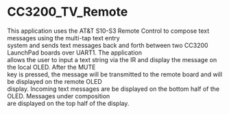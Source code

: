 # CC3200_TV_Remote

This application uses the AT&T S10-S3 Remote Control to compose text messages using the multi-tap text entry <br />
system and sends text messages back and forth between two CC3200 LaunchPad boards over UART1. The application <br />
allows the user to input a text string via the IR and display the message on the local OLED. After the MUTE <br />
key is pressed, the message will be transmitted to the remote board and will be displayed on the remote OLED <br />
display. Incoming text messages are be displayed on the bottom half of the OLED. Messages under composition <br />
are displayed on the top half of the display.<br />
